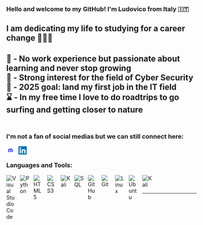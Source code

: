 ### Hello and welcome to my GitHub! I'm Ludovico from Italy 🇮🇹

## I am dedicating my life to studying for a career change 👨🏼‍💻
  
🌱 - No work experience but passionate about learning and never stop growing  
🔐 - Strong interest for the field of Cyber Security  
🥅 - 2025 goal: land my first job in the IT field  
⌛ - In my free time I love to do roadtrips to go surfing and getting closer to nature  
<br />
---

### I'm not a fan of social medias but we can still connect here:
[<img align="left" alt="Discord" width="22px" src="img/discord-logo-0.webp" style="padding-right:10px;" />][Discord]
[<img align="left" alt="LinkedIn" width="22px" src="img/LinkedIn_logo_initials.webp" style="padding-right:10px;" />][LinkedIn]

<br />

### Languages and Tools:
<picture><img align="left" alt="Visual Studio Code" width="26px" src="https://cdn.jsdelivr.net/gh/devicons/devicon/icons/vscode/vscode-original.svg" style="padding-right:10px;" rel="nofollow" /></picture>
<picture><img align="left" alt="Python" width="26px" src="https://upload.wikimedia.org/wikipedia/commons/c/c3/Python-logo-notext.svg" style="padding-right:10px;" rel="nofollow"/></picture>
<picture><img align="left" alt="HTML5" width="26px" src="https://cdn.jsdelivr.net/gh/devicons/devicon/icons/html5/html5-original.svg" style="padding-right:10px; " rel="nofollow" /></picture>
<picture><img align="left" alt="CSS3" width="26px" src="https://cdn.jsdelivr.net/gh/devicons/devicon/icons/css3/css3-original.svg" style="padding-right:10px; " rel="nofollow" /></picture>
<picture><img align="left" alt="Kali" width="26px" src="https://upload.wikimedia.org/wikipedia/commons/thumb/9/99/Unofficial_JavaScript_logo_2.svg/1024px-Unofficial_JavaScript_logo_2.svg.png" style="padding-right:10px; " rel="nofollow" /></picture>
<picture><img align="left" alt="SQL" width="26px" src="https://imgs.search.brave.com/g25Go0D2iqBwkBlvM0pwddYMcz47g67DgFTQtl2pnfw/rs:fit:860:0:0:0/g:ce/aHR0cHM6Ly9pbWFn/ZXMuc2Vla2xvZ28u/Y29tL2xvZ28tcG5n/LzUwLzIvc3FsLWxv/Z28tcG5nX3NlZWts/b2dvLTUwNTI0Ny5w/bmc" style="padding-right:10px; " rel="nofollow" /></picture>
<picture><img align="left" alt="GitHub" width="26px" src="https://user-images.githubusercontent.com/3369400/139447912-e0f43f33-6d9f-45f8-be46-2df5bbc91289.png" style="padding-right:10px; " rel="nofollow" /></picture>
<picture><img align="left" alt="Git" width="26px" src="https://git-scm.com/images/logos/downloads/Git-Icon-1788C.svg" style="padding-right:10px; " rel="nofollow"/></picture>
<picture><img align="left" alt="Linux" width="26px" src="https://upload.wikimedia.org/wikipedia/commons/thumb/3/35/Tux.svg/759px-Tux.svg.png?20220320193426" style="padding-right:10px; " rel="nofollow"/></picture>
<picture><img align="left" alt="Ubuntu" width="26px" src="https://upload.wikimedia.org/wikipedia/commons/thumb/a/ab/Logo-ubuntu_cof-orange-hex.svg/428px-Logo-ubuntu_cof-orange-hex.svg.png?20130511162351" style="padding-right:10px; " rel="nofollow" /></picture>
<picture><img align="left" alt="Kali" width="26px" src="https://upload.wikimedia.org/wikipedia/commons/thumb/4/4b/Kali_Linux_2.0_wordmark.svg/1920px-Kali_Linux_2.0_wordmark.svg.png" style="padding-right:10px; " rel="nofollow" /></picture>


<br />
<br />

---

[Discord]: https://discord.com/users/lrontheroad97_30854
[LinkedIn]: https://www.linkedin.com/in/ludovico-ronconi/
